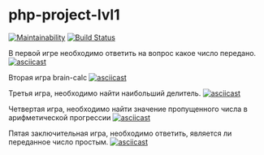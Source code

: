 # php-project-lvl1

[![Maintainability](https://api.codeclimate.com/v1/badges/edbbc80b66b9b97c8393/maintainability)](https://codeclimate.com/github/Anazont/php-project-lvl1/maintainability)
[![Build Status](https://travis-ci.org/Anazont/php-project-lvl1.svg?branch=master)](https://travis-ci.org/Anazont/php-project-lvl1)

В первой игре необходимо ответить на вопрос какое число передано. 
[![asciicast](https://asciinema.org/a/RDmEEeIi94DZXCKSjbsBsNWC6.svg)](https://asciinema.org/a/RDmEEeIi94DZXCKSjbsBsNWC6)

Вторая игра brain-calc
[![asciicast](https://asciinema.org/a/302003.svg)](https://asciinema.org/a/302003) 

Третья игра, необходимо найти наибольший делитель.
[![asciicast](https://asciinema.org/a/302041.svg)](https://asciinema.org/a/302041)

Четвертая игра, необходимо найти значение пропущенного числа в арифметической прогрессии
[![asciicast](https://asciinema.org/a/302052.svg)](https://asciinema.org/a/302052)

Пятая заключительная игра, необходимо ответить, является ли переданное число простым.
[![asciicast](https://asciinema.org/a/302092.svg)](https://asciinema.org/a/302092) 

